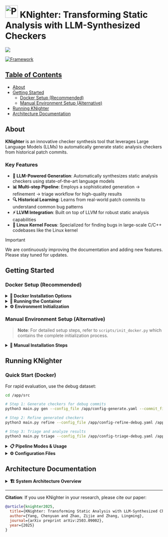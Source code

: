 # <img src="assets/icon.png" alt="Project logo" width="40"> KNighter: Transforming Static Analysis with LLM-Synthesized Checkers

<p align="left">
    <a href="https://arxiv.org/abs/2503.09002"><img src="https://img.shields.io/badge/arXiv-2503.09002-b31b1b.svg?style=for-the-badge">
</p>

![Framework](assets/overview.svg)

## Table of Contents

- [About](#about)
- [Getting Started](#getting-started)
  - [Docker Setup (Recommended)](#docker-setup-recommended)
  - [Manual Environment Setup (Alternative)](#manual-environment-setup-alternative)
- [Running KNighter](#running-knighter)
- [Architecture Documentation](#architecture-documentation)

## About

**KNighter** is an innovative checker synthesis tool that leverages Large Language Models (LLMs) to automatically generate static analysis checkers from historical patch commits.

### Key Features

- **🤖 LLM-Powered Generation**: Automatically synthesizes static analysis checkers using state-of-the-art language models
- **📊 Multi-step Pipeline**: Employs a sophisticated generation → refinement → triage workflow for high-quality results
- **🔍 Historical Learning**: Learns from real-world patch commits to understand common bug patterns
- **⚡ LLVM Integration**: Built on top of LLVM for robust static analysis capabilities
- **🐧 Linux Kernel Focus**: Specialized for finding bugs in large-scale C/C++ codebases like the Linux kernel

> [!IMPORTANT]
> We are continuously improving the documentation and adding new features. Please stay tuned for updates.

## Getting Started

### Docker Setup (Recommended)

<details>
<summary><b>🐳 Docker Installation Options</b></summary>

#### Option 1: Docker Hub (Recommended)

```bash
docker pull knighterhub/knighter
```

#### Option 2: Build from Source

```bash
git clone https://github.com/ise-uiuc/KNighter.git KNighter
cd KNighter

docker build -t knighter .
```

</details>

<details>
<summary><b>🚀 Running the Container</b></summary>

```bash
# Pull from Docker Hub
docker run -it knighterhub/knighter

# Build from source
docker run -it knighter
```

</details>

<details>
<summary><b>⚙️ Environment Initialization</b></summary>

When running the container for the first time, initialize the environment:

```bash
cd /app
# This would take a while to download the dependencies and compile the LLVM
python3 scripts/init_docker.py
```

This downloads LLVM and Linux kernel source code into `/data/llvm` and `/data/linux`.

**API Key Configuration:**

```bash
echo 'openai_key: "YOUR_OPENAI_API_KEY"' > /app/llm_keys.yaml
```

</details>

### Manual Environment Setup (Alternative)

> **Note**: For detailed setup steps, refer to `scripts/init_docker.py` which contains the complete initialization process.

<details>
<summary><b>🔧 Manual Installation Steps</b></summary>

**Step 1: Install Dependencies**

Download and build [LLVM-18.1.8](https://github.com/llvm/llvm-project/releases/tag/llvmorg-18.1.8):

```sh
wget https://github.com/llvm/llvm-project/archive/refs/tags/llvmorg-18.1.8.zip
unzip llvmorg-18.1.8.zip
```

Git clone the Linux kernel source code:

```sh
git clone https://github.com/torvalds/linux.git
```

Install Python dependencies:

```sh
# Option 1: Using uv (recommended for faster installs)
curl -LsSf https://astral.sh/uv/install.sh | sh
source $HOME/.cargo/env
uv pip install -r requirements.txt

# Option 2: Using regular pip
pip3 install -r requirements.txt

git submodule update --init --recursive
```

**Step 2: Configuration Files**

Set up your `config.yaml` (see `scripts/init_docker.py` for reference):

```yaml
result_dir: "result-checkers"
LLVM_dir: "/PATH/TO/LLVM_DIR"
checker_nums: 10
linux_dir: "/PATH/TO/LINUX_DIR"
key_file: "llm_keys.yaml"
model: "o3-mini"
```

Set up the `llm_keys.yaml` file (see `llm_keys_example.yaml` for reference):

```yaml
openai_key: "sk-..."
claude_key: "sk-ant-..."
google_key: "AIza..."
deepseek_key: "sk-..."

# For local models (optional)
# In config, use "local:model_name" format to use local models
# Like "local:openai/gpt-oss-120b"
base_url: "http://localhost:8000/v1"
api_key: "dummy"
```

**Step 3: LLVM Setup**

```sh
python3 scripts/setup_llvm.py LLVM_PATH
```

</details>

## Running KNighter

### Quick Start (Docker)

For rapid evaluation, use the debug dataset:

```bash
cd /app/src

# Step 1: Generate checkers for debug commits
python3 main.py gen --config_file /app/config-generate.yaml --commit_file=/app/commits/commits-debug.txt

# Step 2: Refine generated checkers
python3 main.py refine --config_file /app/config-refine-debug.yaml /app/result-generate

# Step 3: Triage and analyze results
python3 main.py triage --config_file /app/config-triage-debug.yaml /app/result-refine-debug
```

<details>
<summary><b>📋 Pipeline Modes & Usage</b></summary>

**Available Operation Modes:**

| Mode | Purpose | Description |
|------|---------|-------------|
| `gen` | Generation | Generate new checkers from commit patches |
| `refine` | Refinement | Improve and validate generated checkers |
| `scan` | Scanning | Scan the kernel with validated checkers |
| `triage` | Analysis | Analyze and categorize scan results |

**Basic Usage (Manual Setup):**

```bash
cd src
python3 main.py <mode> --commit_file=<commits.txt> --config_file=<config.yaml>
```

**Example:**
```bash
python3 main.py gen --commit_file=../commits/commits-selected.txt --config_file=config.yaml
```

</details>

<details>
<summary><b>⚙️ Configuration Files</b></summary>

| File | Purpose | Key Parameters |
|------|---------|----------------|
| `config-generate.yaml` | Checker generation | `model`, `checker_nums`, `result_dir` |
| `config-refine.yaml` | Refinement process | `jobs`, `scan_timeout`, `scan_commit` |
| `config-triage.yaml` | Result analysis | Analysis parameters |

Modify these files to experiment with different parameters from the paper evaluation.

</details>

## Architecture Documentation

<details>
<summary><b>🏗️ System Architecture Overview</b></summary>

KNighter implements a multi-stage pipeline for automated checker synthesis:

1. **Commit Analysis**: Extract bug patterns from historical patches
2. **Checker Generation**: Use LLMs to synthesize static analysis checkers
3. **Refinement**: Validate and improve generated checkers through compilation and testing
4. **Deployment**: Apply refined checkers to target codebases
5. **Triage**: Analyze and categorize detected issues

For comprehensive architecture documentation, see [`ARCHITECTURE.md`](ARCHITECTURE.md).

</details>


---

**Citation**: If you use KNighter in your research, please cite our paper:
```bibtex
@article{knighter2025,
  title={KNighter: Transforming Static Analysis with LLM-Synthesized Checkers},
  author={Yang, Chenyuan and Zhao, Zijie and Zhang, Lingming},
  journal={arXiv preprint arXiv:2503.09002},
  year={2025}
}
```

